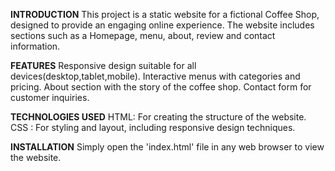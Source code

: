 **INTRODUCTION**
  This project is a static website for a fictional Coffee Shop, designed to provide an engaging online experience.
  The website includes sections such as a Homepage, menu, about, review and contact information.

**FEATURES**
  Responsive design suitable for all devices(desktop,tablet,mobile).
  Interactive menus with categories and pricing.
  About section with the story of the coffee shop.
  Contact form for customer inquiries.

**TECHNOLOGIES USED**
  HTML: For creating the structure of the website.
  CSS : For styling and layout, including responsive design techniques.

  **INSTALLATION**
  Simply open the 'index.html' file in any web browser to view the website.
